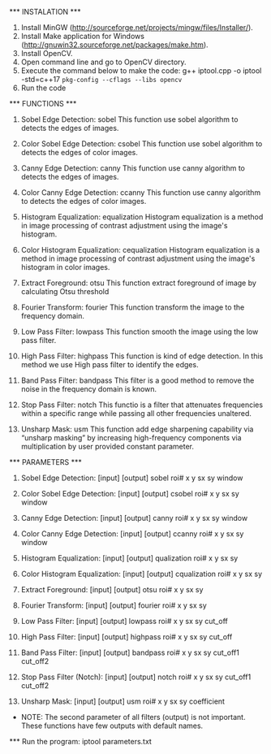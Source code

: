 *** INSTALATION ***

1) Install MinGW (http://sourceforge.net/projects/mingw/files/Installer/).
2) Install Make application for Windows (http://gnuwin32.sourceforge.net/packages/make.htm).
3) Install OpenCV.
3) Open command line and go to OpenCV directory.
4) Execute the command below to make the code:
	g++ iptool.cpp -o iptool -std=c++17 `pkg-config --cflags --libs opencv`
5) Run the code



*** FUNCTIONS ***

1. Sobel Edge Detection: sobel
This function use sobel algorithm to detects the edges of images.

2. Color Sobel Edge Detection: csobel
This function use sobel algorithm to detects the edges of color images.

3. Canny Edge Detection: canny
This function use canny algorithm to detects the edges of images.

4. Color Canny Edge Detection: ccanny
This function use canny algorithm to detects the edges of color images.

5. Histogram Equalization: equalization
Histogram equalization is a method in image processing of contrast adjustment using the image's histogram.

5. Color Histogram Equalization: cequalization
Histogram equalization is a method in image processing of contrast adjustment using the image's histogram in color images.

6. Extract Foreground: otsu
This function extract foreground of image by calculating Otsu threshold

7. Fourier Transform: fourier
This function transform the image to the frequency domain.

8. Low Pass Filter: lowpass
This function smooth the image using the low pass filter.

9. High Pass Filter: highpass
This function is kind of edge detection. In this method we use High pass filter to identify the edges.

10. Band Pass Filter: bandpass
This filter is a good method to remove the noise in the frequency domain is known.

11. Stop Pass Filter: notch
This functio is a filter that attenuates frequencies within a specific range while passing all other frequencies unaltered.

12. Unsharp Mask: usm
This function add edge sharpening capability via “unsharp masking” by increasing high-frequency components via multiplication by user provided constant parameter. 



*** PARAMETERS ***

1. Sobel Edge Detection: 
	[input] [output] sobel roi# x y sx sy window

2. Color Sobel Edge Detection:
	[input] [output] csobel roi# x y sx sy window

3. Canny Edge Detection:
	[input] [output] canny roi# x y sx sy window

4. Color Canny Edge Detection:
	[input] [output] ccanny roi# x y sx sy window

5. Histogram Equalization:
	[input] [output] qualization roi# x y sx sy

5. Color Histogram Equalization:
	[input] [output] cqualization roi# x y sx sy

6. Extract Foreground:
	[input] [output] otsu roi# x y sx sy

7. Fourier Transform:
	[input] [output] fourier roi# x y sx sy

8. Low Pass Filter:
	[input] [output] lowpass roi# x y sx sy cut_off

9. High Pass Filter:
	[input] [output] highpass roi# x y sx sy cut_off

10. Band Pass Filter:
	[input] [output] bandpass roi# x y sx sy cut_off1 cut_off2

11. Stop Pass Filter (Notch):
	[input] [output] notch roi# x y sx sy cut_off1 cut_off2

12. Unsharp Mask:
	[input] [output] usm roi# x y sx sy coefficient


* NOTE: The second parameter of all filters (output) is not important. These functions have few outputs with default names.



*** Run the program: iptool parameters.txt

